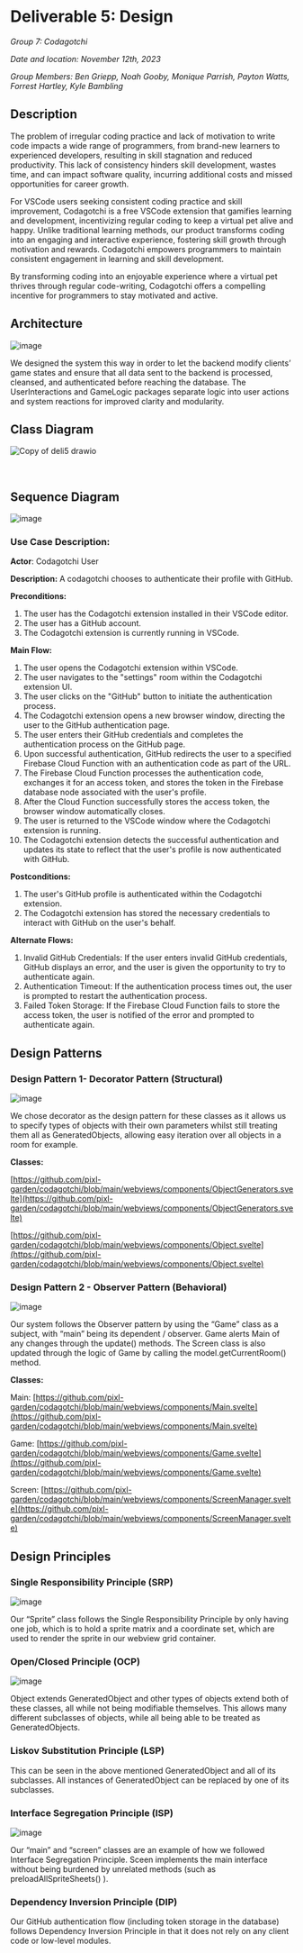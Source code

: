 # Deliverable 5: Design

_Group 7: Codagotchi_

_Date and location: November 12th, 2023_

_Group Members: Ben Griepp, Noah Gooby, Monique Parrish, Payton Watts, Forrest Hartley, Kyle Bambling_

## Description

The problem of irregular coding practice and lack of motivation to write code impacts a wide range of programmers, from brand-new learners to experienced developers, resulting in skill stagnation and reduced productivity. This lack of consistency hinders skill development, wastes time, and can impact software quality, incurring additional costs and missed opportunities for career growth.

For VSCode users seeking consistent coding practice and skill improvement, Codagotchi is a free VSCode extension that gamifies learning and development, incentivizing regular coding to keep a virtual pet alive and happy. Unlike traditional learning methods, our product transforms coding into an engaging and interactive experience, fostering skill growth through motivation and rewards. Codagotchi empowers programmers to maintain consistent engagement in learning and skill development.

By transforming coding into an enjoyable experience where a virtual pet thrives through regular code-writing, Codagotchi offers a compelling incentive for programmers to stay motivated and active.

## Architecture

![image](https://github.com/pixl-garden/codagotchi/assets/116697167/8a394619-0c67-4d9e-b422-5e07282f5279)

We designed the system this way in order to let the backend modify clients’ game states and ensure that all data sent to the backend is processed, cleansed, and authenticated before reaching the database. The UserInteractions and GameLogic packages separate logic into user actions and system reactions for improved clarity and modularity.

## Class Diagram

![Copy of deli5 drawio](https://github.com/pixl-garden/codagotchi/assets/116697167/f8853618-b759-42f9-8544-f5206e5208da)

<br>

## Sequence Diagram

![image](https://github.com/pixl-garden/codagotchi/assets/116697167/e8357203-16a5-42d4-b7f8-42ba063d7e73)

### Use Case Description:

**Actor**: Codagotchi User

**Description:** A codagotchi chooses to authenticate their profile with GitHub.

**Preconditions:**

1. The user has the Codagotchi extension installed in their VSCode editor.
2. The user has a GitHub account.
3. The Codagotchi extension is currently running in VSCode.

**Main Flow:**

1. The user opens the Codagotchi extension within VSCode.
2. The user navigates to the "settings" room within the Codagotchi extension UI.
3. The user clicks on the "GitHub" button to initiate the authentication process.
4. The Codagotchi extension opens a new browser window, directing the user to the GitHub authentication page.
5. The user enters their GitHub credentials and completes the authentication process on the GitHub page.
6. Upon successful authentication, GitHub redirects the user to a specified Firebase Cloud Function with an authentication code as part of the URL.
7. The Firebase Cloud Function processes the authentication code, exchanges it for an access token, and stores the token in the Firebase database node associated with the user's profile.
8. After the Cloud Function successfully stores the access token, the browser window automatically closes.
9. The user is returned to the VSCode window where the Codagotchi extension is running.
10. The Codagotchi extension detects the successful authentication and updates its state to reflect that the user's profile is now authenticated with GitHub.

**Postconditions:**

1. The user's GitHub profile is authenticated within the Codagotchi extension.
2. The Codagotchi extension has stored the necessary credentials to interact with GitHub on the user's behalf.

**Alternate Flows:**

1. Invalid GitHub Credentials: If the user enters invalid GitHub credentials, GitHub displays an error, and the user is given the opportunity to try to authenticate again.
2. Authentication Timeout: If the authentication process times out, the user is prompted to restart the authentication process.
3. Failed Token Storage: If the Firebase Cloud Function fails to store the access token, the user is notified of the error and prompted to authenticate again.

## Design Patterns

### Design Pattern 1- Decorator Pattern (Structural)

![image](https://github.com/pixl-garden/codagotchi/assets/116697167/874fc885-e152-4f36-9f51-46325f13d323)

We chose decorator as the design pattern for these classes as it allows us to specify types of objects with their own parameters whilst still treating them all as GeneratedObjects, allowing easy iteration over all objects in a room for example.

**Classes:**

[https://github.com/pixl-garden/codagotchi/blob/main/webviews/components/ObjectGenerators.svelte](https://github.com/pixl-garden/codagotchi/blob/main/webviews/components/ObjectGenerators.svelte) 

[https://github.com/pixl-garden/codagotchi/blob/main/webviews/components/Object.svelte](https://github.com/pixl-garden/codagotchi/blob/main/webviews/components/Object.svelte) 

### Design Pattern 2 - Observer Pattern (Behavioral)

![image](https://github.com/pixl-garden/codagotchi/assets/116697167/80e06805-185c-4594-a318-1b820fecd663)

Our system follows the Observer pattern by using the “Game” class as a subject, with “main” being its dependent / observer. Game alerts Main of any changes through the update() methods. The Screen class is also updated through the logic of Game by calling the model.getCurrentRoom() method.

**Classes:**

Main: [https://github.com/pixl-garden/codagotchi/blob/main/webviews/components/Main.svelte](https://github.com/pixl-garden/codagotchi/blob/main/webviews/components/Main.svelte) 

Game: [https://github.com/pixl-garden/codagotchi/blob/main/webviews/components/Game.svelte](https://github.com/pixl-garden/codagotchi/blob/main/webviews/components/Game.svelte) 

Screen: [https://github.com/pixl-garden/codagotchi/blob/main/webviews/components/ScreenManager.svelte](https://github.com/pixl-garden/codagotchi/blob/main/webviews/components/ScreenManager.svelte) 

## Design Principles

### **Single Responsibility Principle (SRP)**

![image](https://github.com/pixl-garden/codagotchi/assets/116697167/253e8544-cd16-492a-ae73-52d83dda1483)

Our “Sprite” class follows the Single Responsibility Principle by only having one job, which is to hold a sprite matrix and a coordinate set, which are used to render the sprite in our webview grid container.

### **Open/Closed Principle (OCP)**

![image](https://github.com/pixl-garden/codagotchi/assets/116697167/89036353-ed3d-4d81-bf5d-8b47a11bc760)

Object extends GeneratedObject and other types of objects extend both of these classes, all while not being modifiable themselves. This allows many different subclasses of objects, while all being able to be treated as GeneratedObjects.

### **Liskov Substitution Principle (LSP)**

This can be seen in the above mentioned GeneratedObject and all of its subclasses. All instances of GeneratedObject can be replaced by one of its subclasses.

### **Interface Segregation Principle (ISP)**

![image](https://github.com/pixl-garden/codagotchi/assets/116697167/d23c5cc9-8645-401e-9cf1-c246153114f1)

Our “main” and “screen” classes are an example of how we followed Interface Segregation Principle. Sceen implements the main interface without being burdened by unrelated methods (such as preloadAllSpriteSheets() ). 

### **Dependency Inversion Principle (DIP)**

Our GitHub authentication flow (including token storage in the database) follows Dependency Inversion Principle in that it does not rely on any client code or low-level modules.
